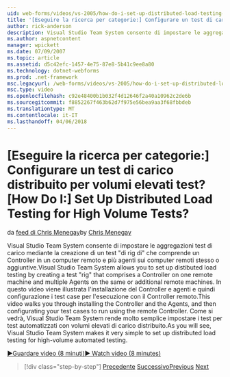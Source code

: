```yaml
---
uid: web-forms/videos/vs-2005/how-do-i-set-up-distributed-load-testing-for-high-volume-tests
title: '[Eseguire la ricerca per categorie:] Configurare un test di carico distribuito per volumi elevati test? | Microsoft Docs'
author: rick-anderson
description: Visual Studio Team System consente di impostare le aggregazioni test di carico mediante la creazione di un test di 'rig' che è costituito da un Controller in un computer remoto e multipl...
ms.author: aspnetcontent
manager: wpickett
ms.date: 07/09/2007
ms.topic: article
ms.assetid: d5c42efc-1457-4e75-87e8-5b41c9ee8a80
ms.technology: dotnet-webforms
ms.prod: .net-framework
msc.legacyurl: /web-forms/videos/vs-2005/how-do-i-set-up-distributed-load-testing-for-high-volume-tests
msc.type: video
ms.openlocfilehash: c92e48400b1b032f4d12646f2a40a10962c2de6b
ms.sourcegitcommit: f8852267f463b62d7f975e56bea9aa3f68fbbdeb
ms.translationtype: MT
ms.contentlocale: it-IT
ms.lasthandoff: 04/06/2018
---
```

<a name="how-do-i-set-up-distributed-load-testing-for-high-volume-tests"></a><span data-ttu-id="fbfa6-104">[Eseguire la ricerca per categorie:] Configurare un test di carico distribuito per volumi elevati test?</span><span class="sxs-lookup"><span data-stu-id="fbfa6-104">[How Do I:] Set Up Distributed Load Testing for High Volume Tests?</span></span>
====================
<span data-ttu-id="fbfa6-105">da [feed di Chris Menegay](https://twitter.com/CMenegay)</span><span class="sxs-lookup"><span data-stu-id="fbfa6-105">by [Chris Menegay](https://twitter.com/CMenegay)</span></span>

<span data-ttu-id="fbfa6-106">Visual Studio Team System consente di impostare le aggregazioni test di carico mediante la creazione di un test "di rig di" che comprende un Controller in un computer remoto e più agenti sui computer remoti stesso o aggiuntive.</span><span class="sxs-lookup"><span data-stu-id="fbfa6-106">Visual Studio Team System allows you to set up distibuted load testing by creating a test "rig" that comprises a Controller on one remote machine and multiple Agents on the same or additional remote machines.</span></span> <span data-ttu-id="fbfa6-107">In questo video viene illustrata l'installazione del Controller e agenti e quindi configurazione i test case per l'esecuzione con il Controller remoto.</span><span class="sxs-lookup"><span data-stu-id="fbfa6-107">This video walks you through installing the Controller and the Agents, and then configurating your test cases to run using the remote Controller.</span></span> <span data-ttu-id="fbfa6-108">Come si vedrà, Visual Studio Team System rende molto semplice impostare i test per test automatizzati con volumi elevati di carico distribuito.</span><span class="sxs-lookup"><span data-stu-id="fbfa6-108">As you will see, Visual Studio Team System makes it very simple to set up distributed load testing for high-volume automated testing.</span></span>

[<span data-ttu-id="fbfa6-109">&#9654;Guardare video (8 minuti)</span><span class="sxs-lookup"><span data-stu-id="fbfa6-109">&#9654; Watch video (8 minutes)</span></span>](https://channel9.msdn.com/Blogs/ASP-NET-Site-Videos/how-do-i-set-up-distributed-load-testing-for-high-volume-tests)

> [!div class="step-by-step"]
> <span data-ttu-id="fbfa6-110">[Precedente](how-do-i-tune-web-application-performance-with-profiling.md)
> [Successivo](how-do-i-enforce-coding-standards-with-code-analysis.md)</span><span class="sxs-lookup"><span data-stu-id="fbfa6-110">[Previous](how-do-i-tune-web-application-performance-with-profiling.md)
[Next](how-do-i-enforce-coding-standards-with-code-analysis.md)</span></span>
